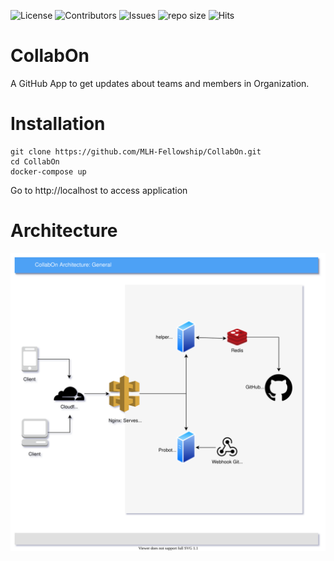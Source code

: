 
![License](https://img.shields.io/badge/License-ISC-yellowgreen)
![Contributors](https://img.shields.io/github/contributors/MLH-Fellowship/CollabOn)
![Issues](https://img.shields.io/github/issues/MLH-Fellowship/CollabOn?style=flat-square)
![repo size](https://img.shields.io/github/repo-size/MLH-Fellowship/CollabOn)
![Hits](https://hits.seeyoufarm.com/api/count/incr/badge.svg?url=https%3A%2F%2Fgithub.com%2FMLH-Fellowship%2FCollabOn)

# CollabOn

A GitHub App to get updates about teams and members in Organization.

# Installation

```
git clone https://github.com/MLH-Fellowship/CollabOn.git
cd CollabOn
docker-compose up
```
Go to http://localhost to access application

# Architecture  

![CollabOn Architecture](CollabOn.svg "CollabOn Architecture")